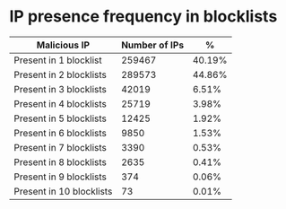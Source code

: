 # IP presence frequency in blocklists
| Malicious IP | Number of IPs | % |
|----|----|----|
| Present in 1 blocklist | 259467 | 40.19% |
| Present in 2 blocklists | 289573 | 44.86% |
| Present in 3 blocklists | 42019 | 6.51% |
| Present in 4 blocklists | 25719 | 3.98% |
| Present in 5 blocklists | 12425 | 1.92% |
| Present in 6 blocklists | 9850 | 1.53% |
| Present in 7 blocklists | 3390 | 0.53% |
| Present in 8 blocklists | 2635 | 0.41% |
| Present in 9 blocklists | 374 | 0.06% |
| Present in 10 blocklists | 73 | 0.01% |
